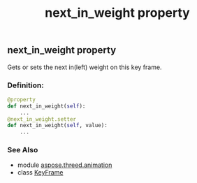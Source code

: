 ﻿---
title: next_in_weight property
second_title: Aspose.3D for Python via .NET API References
description: 
type: docs
weight: 90
url: /python-net/aspose.threed.animation/keyframe/next_in_weight/
is_root: false
---

## next_in_weight property


Gets or sets the next in(left) weight on this key frame.
### Definition:
```python
@property
def next_in_weight(self):
    ...
@next_in_weight.setter
def next_in_weight(self, value):
    ...
```

### See Also
* module [aspose.threed.animation](../../)
* class [KeyFrame](/3d/python-net/aspose.threed.animation/keyframe)
